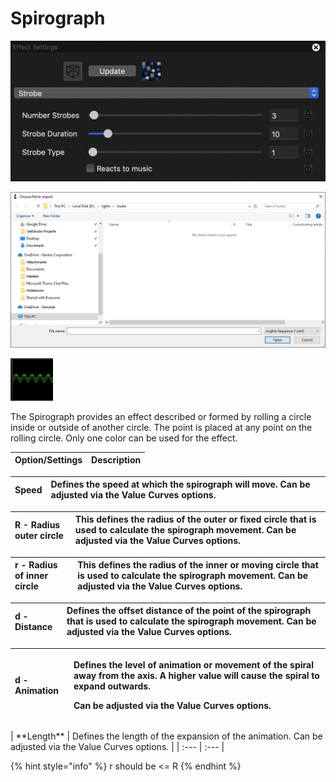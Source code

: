 # Spirograph

![Icon](../../.gitbook/assets/image%20%28635%29.png)

![Sequencer Grid](../../.gitbook/assets/image%20%28747%29.png)

![](../../.gitbook/assets/image%20%28186%29.png)

The Spirograph provides an effect described or formed by rolling a circle inside or outside of another circle. The point is placed at any point on the rolling circle. Only one color can be used for the effect.

| Option/Settings | Description |
| :--- | :--- |


| **Speed** | Defines the speed at which the spirograph will move. Can be adjusted via the Value Curves options. |
| :--- | :--- |


| **R - Radius outer circle** | This defines the radius of the outer or fixed circle that is used to calculate the spirograph movement. Can be adjusted via the Value Curves options. |
| :--- | :--- |


| **r - Radius of inner circle** | This defines the radius of the inner or moving circle that is used to calculate the spirograph movement. Can be adjusted via the Value Curves options. |
| :--- | :--- |


| **d - Distance** | Defines the offset distance of the point of the spirograph that is used to calculate the spirograph movement. Can be adjusted via the Value Curves options. |
| :--- | :--- |


<table>
  <thead>
    <tr>
      <th style="text-align:left"><b>d - Animation</b>
      </th>
      <th style="text-align:left">
        <p>Defines the level of animation or movement of the spiral away from the
          axis. A higher value will cause the spiral to expand outwards.</p>
        <p>Can be adjusted via the Value Curves options.</p>
      </th>
    </tr>
  </thead>
  <tbody></tbody>
</table>| **Length** | Defines the length of the expansion of the animation. Can be adjusted via the Value Curves options. |
| :--- | :--- |


{% hint style="info" %}
r should be &lt;= R
{% endhint %}

